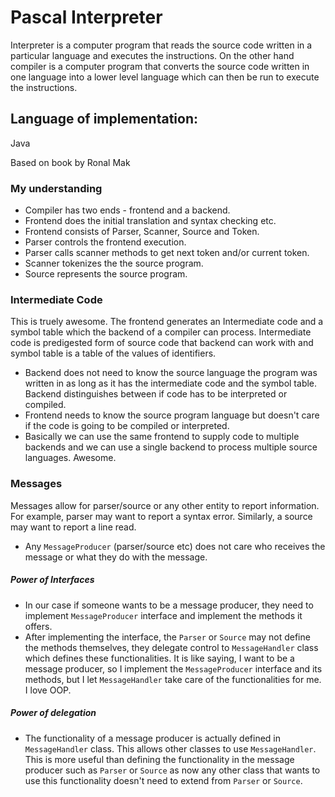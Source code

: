 # Pascal Interpreter
Interpreter is a computer program that reads the source code written in a particular language and executes the instructions.
On the other hand compiler is a computer program that converts the source code written in one language into a lower level language which can then be run to execute the instructions.

## Language of implementation:
Java

Based on book by Ronal Mak


### My understanding
- Compiler has two ends - frontend and a backend.
- Frontend does the initial translation and syntax checking etc.
- Frontend consists of Parser, Scanner, Source and Token.
- Parser controls the frontend execution.
- Parser calls scanner methods to get next token and/or current token.
- Scanner tokenizes the the source program.
- Source represents the source program.


### Intermediate Code
This is truely awesome. The frontend generates an Intermediate code and a symbol table which the backend of a compiler can process.
Intermediate code is predigested form of source code that backend can work with and symbol table is a table of the values of identifiers.
- Backend does not need to know the source language the program was written in as long as it has the intermediate code and the symbol table. Backend distinguishes between if code has to be interpreted or compiled. 
- Frontend needs to know the source program language but doesn't care if the code is going to be compiled or interpreted.
- Basically we can use the same frontend to supply code to multiple backends and we can use a single backend to process multiple source languages. Awesome.


### Messages
Messages allow for parser/source or any other entity to report information.
For example, parser may want to report a syntax error. Similarly, a source may want to report a line read.
- Any `MessageProducer` (parser/source etc) does not care who receives the message or what they do with the message.

##### Power of Interfaces
- In our case if someone wants to be a message producer, they need to implement `MessageProducer` interface and implement the methods it offers.
- After implementing the interface, the `Parser` or `Source` may not define the methods themselves, they delegate control to `MessageHandler` class which defines these functionalities. It is like saying, I want to be a message producer, so I implement the `MessageProducer` interface and its methods, but I let `MessageHandler` take care of the functionalities for me. I love OOP.

##### Power of delegation
- The functionality of a message producer is actually defined in `MessageHandler` class. This allows other classes to use `MessageHandler`. This is more useful than defining the functionality in the message producer such as `Parser` or `Source` as now any other class that wants to use this functionality doesn't need to extend from `Parser` or `Source`. 